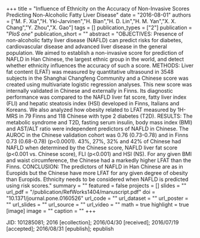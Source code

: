 +++
title = "Influence of Ethnicity on the Accuracy of Non-Invasive Scores Predicting Non-Alcoholic Fatty Liver Disease"
date = "2016-08-01"
authors = ["M. F. Xia","H. Yki-Jarvinen","H. Bian","H. D. Lin","H. M. Yan","X. X. Chang","Y. Zhou","X. Gao"]
tags = []
publication_types = ["2"]
publication = "_PloS one_"
publication_short = ""
abstract = "OBJECTIVES: Presence of non-alcoholic fatty liver disease (NAFLD) can predict risks for diabetes, cardiovascular disease and advanced liver disease in the general population. We aimed to establish a non-invasive score for prediction of NAFLD in Han Chinese, the largest ethnic group in the world, and detect whether ethnicity influences the accuracy of such a score. METHODS: Liver fat content (LFAT) was measured by quantitative ultrasound in 3548 subjects in the Shanghai Changfeng Community and a Chinese score was created using multivariate logistic regression analyses. This new score was internally validated in Chinese and externally in Finns. Its diagnostic performance was compared to the NAFLD liver fat score, fatty liver index (FLI) and hepatic steatosis index (HSI) developed in Finns, Italians and Koreans. We also analyzed how obesity related to LFAT measured by 1H-MRS in 79 Finns and 118 Chinese with type 2 diabetes (T2D). RESULTS: The metabolic syndrome and T2D, fasting serum insulin, body mass index (BMI) and AST/ALT ratio were independent predictors of NAFLD in Chinese. The AUROC in the Chinese validation cohort was 0.76 (0.73-0.78) and in Finns 0.73 (0.68-0.78) (p<0.0001). 43%, 27%, 32% and 42% of Chinese had NAFLD when determined by the Chinese score, NAFLD liver fat score (p<0.001 vs. Chinese score), FLI (p<0.001) and HSI (NS). For any given BMI and waist circumference, the Chinese had a markedly higher LFAT than the Finns. CONCLUSION: The predictors of NAFLD in Han Chinese are as in Europids but the Chinese have more LFAT for any given degree of obesity than Europids. Ethnicity needs to be considered when NAFLD is predicted using risk scores."
summary = ""
featured = false
projects = []
slides = ""
url_pdf = "/publication/RefWorks1404/manuscript.pdf"
doi = "10.1371/journal.pone.0160526"
url_code = ""
url_dataset = ""
url_poster = ""
url_slides = ""
url_source = ""
url_video = ""
math = true
highlight = true
[image]
image = ""
caption = ""
+++

JID: 101285081; 2016 [ecollection]; 2016/04/30 [received]; 2016/07/19 [accepted]; 2016/08/31 [epublish]; epublish
